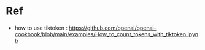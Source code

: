 # Ref

- how to use tiktoken : https://github.com/openai/openai-cookbook/blob/main/examples/How_to_count_tokens_with_tiktoken.ipynb